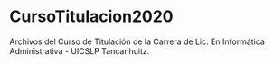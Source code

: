 # CursoTitulacion2020
Archivos del Curso de Titulación de la Carrera de Lic. En Informática Administrativa - UICSLP Tancanhuitz.
